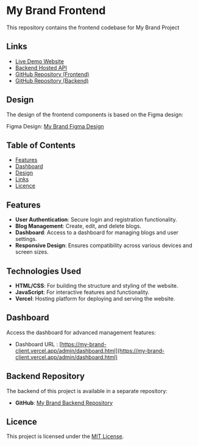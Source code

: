 # My Brand Frontend

This repository contains the frontend codebase for My Brand Project

## Links

* [Live Demo Website](https://my-brand-client.vercel.app/)
* [Backend Hosted API](https://my-brand-oxuh.onrender.com/)
* [GitHub Repository (Frontend)](https://github.com/hbapte/MyBrand-Client)
* [GitHub Repository (Backend)](https://github.com/hbapte/MyBrand-Backend)

## Design

The design of the frontend components is based on the Figma design:

Figma Design: [My Brand Figma Design](https://www.figma.com/file/CE5IDZeOPQJRojWrN6DIlN/My-Brand?type=design&node-id=0%3A1&mode=design&t=uQ1MBPbQU0YkinBT-1)

## Table of Contents

* [Features](#features)
* [Dashboard](#dashboard)
* [Design](#design)
* [Links](#links)
* [Licence](#licence)

## Features

* **User Authentication**: Secure login and registration functionality.
* **Blog Management**: Create, edit, and delete blogs.
* **Dashboard**: Access to a dashboard for managing blogs and user settings.
* **Responsive Design**: Ensures compatibility across various devices and screen sizes.

## Technologies Used

* **HTML/CSS**: For building the structure and styling of the website.
* **JavaScript**: For interactive features and functionality.
* **Vercel**: Hosting platform for deploying and serving the website.

## Dashboard

Access the dashboard for advanced management features:

* Dashboard URL : [https://my-brand-client.vercel.app/admin/dashboard.html](https://my-brand-client.vercel.app/admin/dashboard.html)

## Backend Repository

The backend of this project is available in a separate repository:

* **GitHub**: [My Brand Backend Repository](https://github.com/hbapte/My-Brand)

## Licence

This project is licensed under the [MIT License](/LICENCE).
